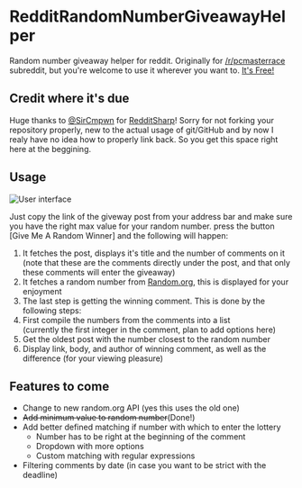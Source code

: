 # RedditRandomNumberGiveawayHelper
Random number giveaway helper for reddit.
Originally for [/r/pcmasterrace](https://www.reddit.com/r/pcmasterrace/) subreddit, but you're welcome to use it wherever you want to. [It's Free!](http://img4.wikia.nocookie.net/__cb20150729150144/ssb/images/4/4d/Its_free.png)

## Credit where it's due
Huge thanks to [@SirCmpwn](https://github.com/SirCmpwn) for [RedditSharp](https://github.com/SirCmpwn/RedditSharp)!
Sorry for not forking your repository properly, new to the actual usage of git/GitHub and by now I realy have no idea how to properly link back. So you get this space right here at the beggining.

## Usage
![User interface](https://i.imgur.com/njEr6J7.png)

Just copy the link of the giveway post from your address bar and make sure you have the right max value for your random number.
press the button [Give Me A Random Winner] and the following will happen:

1. It fetches the post, displays it's title and the number of comments on it  
(note that these are the comments directly under the post, and that only these comments will enter the giveaway)
2. It fetches a random number from [Random.org](https://www.random.org/), this is displayed for your enjoyment
3. The last step is getting the winning comment. This is done by the following steps:
  1. First compile the numbers from the comments into a list  
  (currently the first integer in the comment, plan to add options here)
  2. Get the oldest post with the number closest to the random number
  3. Display link, body, and author of winning comment, as well as the difference (for your viewing pleasure)

## Features to come

- Change to new random.org API (yes this uses the old one)
- ~~Add minimum value to random number~~(Done!)
- Add better defined matching if number with which to enter the lottery
  - Number has to be right at the beginning of the comment
  - Dropdown with more options
  - Custom matching with regular expressions
- Filtering comments by date (in case you want to be strict with the deadline)
